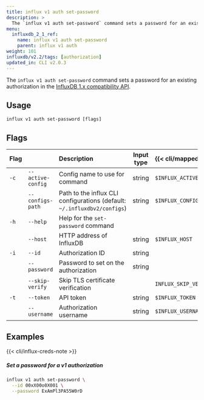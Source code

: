 ```yaml
---
title: influx v1 auth set-password
description: >
  The `influx v1 auth set-password` command sets a password for an existing authorization in the InfluxDB 1.x compatibility API.
menu:
  influxdb_2_1_ref:
    name: influx v1 auth set-password
    parent: influx v1 auth
weight: 101
influxdb/v2.2/tags: [authorization]
updated_in: CLI v2.0.3
---
```


The `influx v1 auth set-password` command sets a password for an existing authorization in the [InfluxDB 1.x compatibility API](/influxdb/v2.2/reference/api/influxdb-1x/).

## Usage
```
influx v1 auth set-password [flags]
```

## Flags
| Flag |                   | Description                                                              | Input type | {{< cli/mapped >}}      |
|:-----|:------------------|:-------------------------------------------------------------------------|:----------:|:------------------------|
| `-c` | `--active-config` | Config name to use for command                                           | string     | `$INFLUX_ACTIVE_CONFIG` |
|      | `--configs-path`  | Path to the influx CLI configurations (default: `~/.influxdbv2/configs`) | string     | `$INFLUX_CONFIGS_PATH`  |
| `-h` | `--help`          | Help for the `set-password` command                                      |            |                         |
|      | `--host`          | HTTP address of InfluxDB                                                 | string     | `$INFLUX_HOST`          |
| `-i` | `--id`            | Authorization ID                                                         | string     |                         |
|      | `--password`      | Password to set on the authorization                                     | string     |                         |
|      | `--skip-verify`   | Skip TLS certificate verification                                        |            | `INFLUX_SKIP_VERIFY`    |
| `-t` | `--token`         | API token                                                                | string     | `$INFLUX_TOKEN`         |
|      | `--username`      | Authorization username                                                   | string     | `$INFLUX_USERNAME`      |

## Examples

{{< cli/influx-creds-note >}}

##### Set a password for a v1 authorization
```sh
influx v1 auth set-password \
  --id 00xX00o0X001 \
  --password ExAmPl3PA55W0rD
```
